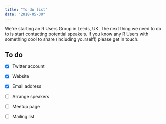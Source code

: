```yaml
---
title: "To do list"
date: "2018-05-30"
---
```


We're starting an R Users Group in Leeds, UK. 
The next thing we need to do to is start contacting potential speakers.
If you know any R Users with something cool to share (including yourself!) please get in touch.

## To do

- [x] Twitter account
- [x] Website
- [x] Email address
- [ ] Arrange speakers
- [ ] Meetup page
- [ ] Mailing list

